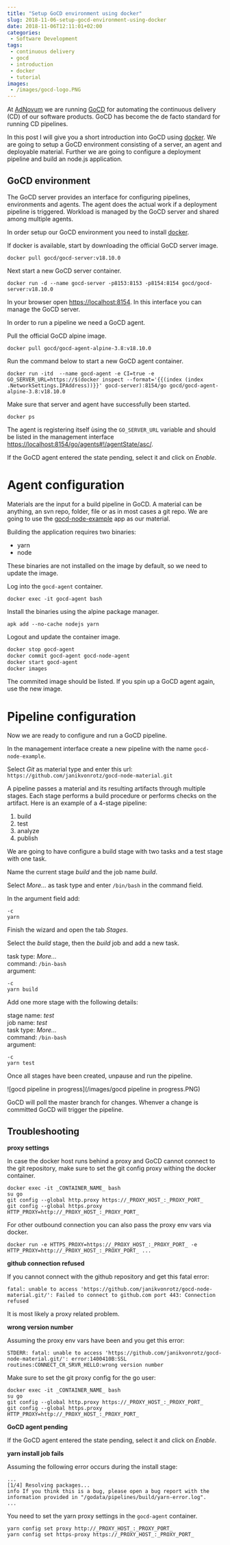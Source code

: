 ```yaml
---
title: "Setup GoCD environment using docker"
slug: 2018-11-06-setup-gocd-environment-using-docker
date: 2018-11-06T12:11:01+02:00
categories:
 - Software Development
tags:
 - continuous delivery
 - gocd
 - introduction
 - docker
 - tutorial
images:
 - /images/gocd-logo.PNG
---
```


At [AdNovum](https://www.adnovum.ch/) we are running [GoCD](https://www.gocd.org/) for automating the continuous delivery (CD) of our software products. GoCD has become the de facto standard for running CD pipelines.

In this post I will give you a short introduction into GoCD using [docker](https://www.docker.com/). We are going to setup a GoCD environment consisting of a server, an agent and deployable material. Further we are going to configure a deployment pipeline and build an node.js application.
<!--more-->

## GoCD environment

The GoCD server provides an interface for configuring pipelines, environments and agents. The agent does the actual work if a deployment pipeline is triggered. Workload is managed by the GoCD server and shared among multiple agents.

In order setup our GoCD environment you need to install [docker](https://www.docker.com/get-started).

If docker is available, start by downloading the official GoCD server image.

`docker pull gocd/gocd-server:v18.10.0`

Next start a new GoCD server container.

`docker run -d --name gocd-server -p8153:8153 -p8154:8154 gocd/gocd-server:v18.10.0`

In your browser open [https://localhost:8154](https://localhost:8154). In this interface you can manage the GoCD server.

In order to run a pipeline we need a GoCD agent.

Pull the official GoCD alpine image.

`docker pull gocd/gocd-agent-alpine-3.8:v18.10.0`

Run the command below to start a new GoCD agent container.

`docker run -itd  --name gocd-agent -e CI=true -e GO_SERVER_URL=https://$(docker inspect --format='{{(index (index .NetworkSettings.IPAddress))}}' gocd-server):8154/go gocd/gocd-agent-alpine-3.8:v18.10.0`

Make sure that server and agent have successfully been started.

`docker ps`

The agent is registering itself ùsing the `GO_SERVER_URL` variable and should be listed in the management interface  [https://localhost:8154/go/agents#!/agentState/asc/](https://localhost:8154/go/agents#!/agentState/asc/).

If the GoCD agent entered the state pending, select it and click on *Enable*.

# Agent configuration

Materials are the input for a build pipeline in GoCD. A material can be anything, an svn repo, folder, file or as in most cases a git repo. We are going to use the [gocd-node-example](https://github.com/janikvonrotz/gocd-node-material) app as our material.

Building the application requires two binaries:

* yarn
* node

These binaries are not installed on the image by default, so we need to update the image.

Log into the `gocd-agent` container.

`docker exec -it gocd-agent bash`

Install the binaries using the alpine package manager.

`apk add --no-cache nodejs yarn`

Logout and update the container image.

```sh
docker stop gocd-agent
docker commit gocd-agent gocd-node-agent
docker start gocd-agent
docker images
```

The commited image should be listed. If you spin up a GoCD agent again, use the new image.

# Pipeline configuration

Now we are ready to configure and run a GoCD pipeline.

In the management interface create a new pipeline with the name `gocd-node-example`.

Select *Git* as material type and enter this url: `https://github.com/janikvonrotz/gocd-node-material.git`

A pipeline passes a material and its resulting artifacts through multiple stages. Each stage performs a build procedure or performs checks on the artifact. Here is an example of a 4-stage pipeline:

1. build
2. test
3. analyze
4. publish

We are going to have configure a build stage with two tasks and a test stage with one task.

Name the current stage *build* and the job name *build*.

Select *More...* as task type and enter `/bin/bash` in the command field.

In the argument field add:

```
-c
yarn
```

Finish the wizard and open the tab *Stages*.

Select the *build* stage, then the *build* job and add a new task.

task type: *More...*  
command: `/bin-bash`  
argument:

```
-c
yarn build
```

Add one more stage with the following details:

stage name: *test*  
job name: *test*  
task type: *More...*  
command: `/bin-bash`  
argument:

```
-c
yarn test
```

Once all stages have been created, unpause and run the pipeline.

![gocd pipeline in progress](/images/gocd pipeline in progress.PNG)

GoCD will poll the master branch for changes. Whenver a change is committed GoCD will trigger the pipeline.

## Troubleshooting

**proxy settings**

In case the docker host runs behind a proxy and GoCD cannot connect to the git repository, make sure to set the git config proxy withing the docker container.

```
docker exec -it _CONTAINER_NAME_ bash
su go
git config --global http.proxy https://_PROXY_HOST_:_PROXY_PORT_
git config --global https.proxy HTTP_PROXY=http://_PROXY_HOST_:_PROXY_PORT_
```

For other outbound connection you can also pass the proxy env vars via docker.

`docker run -e HTTPS_PROXY=https://_PROXY_HOST_:_PROXY_PORT_ -e HTTP_PROXY=http://_PROXY_HOST_:_PROXY_PORT_ ...`

**github connection refused**

If you cannot connect with the github repository and get this fatal error:

`fatal: unable to access 'https://github.com/janikvonrotz/gocd-node-material.git/': Failed to connect to github.com port 443: Connection refused`

It is most likely a proxy related problem.

**wrong version number**

Assuming the proxy env vars have been and you get this error:

`STDERR: fatal: unable to access 'https://github.com/janikvonrotz/gocd-node-material.git/': error:1400410B:SSL routines:CONNECT_CR_SRVR_HELLO:wrong version number`

Make sure to set the git proxy config for the go user:

```
docker exec -it _CONTAINER_NAME_ bash
su go
git config --global http.proxy https://_PROXY_HOST_:_PROXY_PORT_
git config --global https.proxy HTTP_PROXY=http://_PROXY_HOST_:_PROXY_PORT_
```

**GoCD agent pending**

If the GoCD agent entered the state pending, select it and click on *Enable*.

**yarn install job fails**

Assuming the following error occurs during the install stage:

```
...
[1/4] Resolving packages...
info If you think this is a bug, please open a bug report with the information provided in "/godata/pipelines/build/yarn-error.log".
...
```

You need to set the yarn proxy settings in the `gocd-agent` container.

```
yarn config set proxy http://_PROXY_HOST_:_PROXY_PORT_
yarn config set https-proxy https://_PROXY_HOST_:_PROXY_PORT_
```